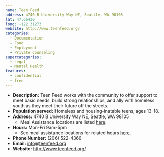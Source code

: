 ```yaml
---
name: Teen Feed
address: 4740 B University Way NE, Seattle, WA 98105
lat: 47.66430
long: -122.31273
website: http://www.teenfeed.org/
categories:
  - Documentation
  - Food
  - Employment
  - Private Counseling
supercategories:
  - Legal
  - Mental Health
features:
  - confidential
  - free
---
```

- **Description:** Teen Feed works with the community to offer support to meet basic needs, build strong relationships, and ally with homeless youth as they meet their future off the streets.
- **Population served:** Homeless and housing-instable teens, ages 13-18.
- **Address:** 4740 B University Way NE, Seattle, WA 98105
   - Meal Assistance locations are listed [here](https://tf008v2.storage.googleapis.com/Program-Times-Locations-8-2015.pdf).
- **Hours:** Mon-Fri 9am-5pm
   - See meal assistance locations for related hours [here](https://tf008v2.storage.googleapis.com/Program-Times-Locations-8-2015.pdf).
- **Phone Number:** (206) 522-4366
- **Email:** info@teenfeed.org
- **Website:** <http://www.teenfeed.org/>
